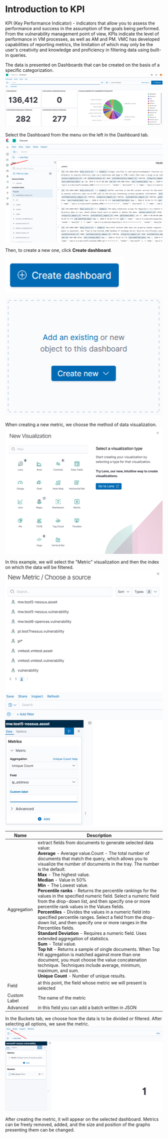 # Introduction to KPI
KPI (Key Performance Indicator) - indicators that allow you to assess the performance and success in the assumption of the goals being performed. From the vulnerability management point of view, KPIs indicate the level of performance in VM processes, as well as AM and PM. VMC has developed capabilities of reporting metrics, the limitation of which may only be the user's creativity and knowledge and proficiency in filtering data using built-in queries.

The data is presented on Dashboards that can be created on the basis of a specific categorization.
![Sample Dasboard](./sample_dash.png)

Select the Dashboard from the menu on the left in the Dashboard tab.
![Step 1](./step_1.png)

Then, to create a new one, click **Create dashboard**.  

![Step 2](./step_2.png) 

![Step_3](./step_3.png) 

When creating a new metric, we choose the method of data visualization.
![Visualization types](./step_4.png)

In this example, we will select the "Metric" visualization and then the index on which the data will be filtered.
![Selection of available indexes](./step_5.png)
![Metric options](./step_6.png)

|Name                         | Description                                                      |
|-----------------------------|------------------------------------------------------------------|
|Aggregation                  |extract fields from documents to generate selected data value: <br>**Average** - Average value.Count - The total number of documents that match the query, which allows you to visualize the number of documents in the tray. The number is the default. <br> **Max** - The highest value.<br>**Median** - Value in 50%<br>**Min** - The Lowest value.<br>**Percentile ranks** - Returns the percentile rankings for the values in the specified numeric field. Select a numeric field from the drop-down list, and then specify one or more percentile rank values in the Values fields.<br>**Percentiles** - Divides the values in a numeric field into specified percentile ranges. Select a field from the drop-down list, and then specify one or more ranges in the Percentiles fields.<br>**Standard Deviation** - Requires a numeric field. Uses extended aggregation of statistics.<br>**Sum** - Total value.<br>**Top hit** - Returns a sample of single documents. When Top Hit aggregation is matched against more than one document, you must choose the value concatenation technique. Techniques include average, minimum, maximum, and sum.<br>**Unique Count** - Number of unique results.
|Field                        |at this point, the field whose metric we will present is selected
|Custom Label                 |The name of the metric
|Advanced                     |in this field you can add a batch written in JSON

In the Buckets tab, we choose how the data is to be divided or filtered. After selecting all options, we save the metric.
![Save the metric](./step_7.png)

After creating the metric, it will appear on the selected dashboard. Metrics can be freely removed, added, and the size and position of the graphs presenting them can be changed.
